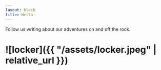 ```yaml
---
layout: block
title: Hello! 
---
```

Follow us writing about our adventures on and off the rock.


# ![locker]({{ "/assets/locker.jpeg" | relative_url }})
